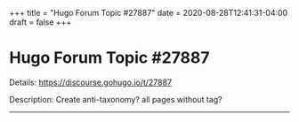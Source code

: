 +++
title = "Hugo Forum Topic #27887"
date = 2020-08-28T12:41:31-04:00
draft = false
+++
# Hugo Forum Topic #27887

Details: <https://discourse.gohugo.io/t/27887>

Description: Create anti-taxonomy? all pages without tag?

---
